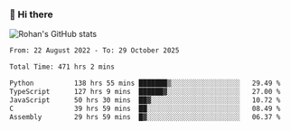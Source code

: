 ### 👋 Hi there 

<!--
**rohznmdev/rohznmdev** is a ✨ _special_ ✨ repository because its `README.md` (this file) appears on your GitHub profile.

Here are some ideas to get you started:

- 🔭 I’m currently working on ...
- 🌱 I’m currently learning Ruby and Ruby on Rails
- 👯 I’m looking to collaborate on ...
- 🤔 I’m looking for help with ...
- 💬 Ask me about ...
- 📫 How to reach me: ...
- 😄 Pronouns: ...
- ⚡ Fun fact: ...
-->
![Rohan's GitHub stats](https://github-readme-stats.vercel.app/api?username=rohznmdev&theme=dark&show_icons=true)

<!--START_SECTION:waka-->

```txt
From: 22 August 2022 - To: 29 October 2025

Total Time: 471 hrs 2 mins

Python          138 hrs 55 mins ███████▒░░░░░░░░░░░░░░░░░   29.49 %
TypeScript      127 hrs 9 mins  ██████▓░░░░░░░░░░░░░░░░░░   27.00 %
JavaScript      50 hrs 30 mins  ██▓░░░░░░░░░░░░░░░░░░░░░░   10.72 %
C               39 hrs 59 mins  ██░░░░░░░░░░░░░░░░░░░░░░░   08.49 %
Assembly        29 hrs 59 mins  █▓░░░░░░░░░░░░░░░░░░░░░░░   06.37 %
```

<!--END_SECTION:waka-->
